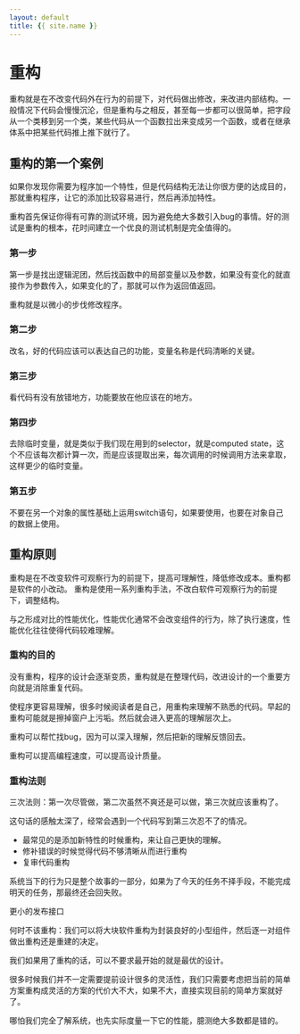 ```yaml
---
layout: default
title: {{ site.name }}
---
```

# 重构
重构就是在不改变代码外在行为的前提下，对代码做出修改，来改进内部结构。一般情况下代码会慢慢沉沦，但是重构与之相反，甚至每一步都可以很简单，把字段从一个类移到另一个类，某些代码从一个函数拉出来变成另一个函数，或者在继承体系中把某些代码推上推下就行了。

## 重构的第一个案例
如果你发现你需要为程序加一个特性，但是代码结构无法让你很方便的达成目的，那就重构程序，让它的添加比较容易进行，然后再添加特性。

重构首先保证你得有可靠的测试环境，因为避免绝大多数引入bug的事情。好的测试是重构的根本，花时间建立一个优良的测试机制是完全值得的。

### 第一步
第一步是找出逻辑泥团，然后找函数中的局部变量以及参数，如果没有变化的就直接作为参数传入，如果变化的了，那就可以作为返回值返回。

  重构就是以微小的步伐修改程序。

### 第二步
改名，好的代码应该可以表达自己的功能，变量名称是代码清晰的关键。

### 第三步
看代码有没有放错地方，功能要放在他应该在的地方。

### 第四步
去除临时变量，就是类似于我们现在用到的selector，就是computed state，这个不应该每次都计算一次，而是应该提取出来，每次调用的时候调用方法来拿取，这样更少的临时变量。

### 第五步
不要在另一个对象的属性基础上运用switch语句，如果要使用，也要在对象自己的数据上使用。

## 重构原则
重构是在不改变软件可观察行为的前提下，提高可理解性，降低修改成本。重构都是软件的小改动。
重构是使用一系列重构手法，不改白软件可观察行为的前提下，调整结构。

与之形成对比的性能优化，性能优化通常不会改变组件的行为，除了执行速度，性能优化往往使得代码较难理解。

### 重构的目的
没有重构，程序的设计会逐渐变质，重构就是在整理代码，改进设计的一个重要方向就是消除重复代码。

使程序更容易理解，很多时候阅读者是自己，用重构来理解不熟悉的代码。早起的重构可能就是擦掉窗户上污垢。然后就会进入更高的理解层次上。

重构可以帮忙找bug，因为可以深入理解，然后把新的理解反馈回去。

重构可以提高编程速度，可以提高设计质量。

### 重构法则
三次法则：第一次尽管做，第二次虽然不爽还是可以做，第三次就应该重构了。

这句话的感触太深了，经常会遇到一个代码写到第三次忍不了的情况。

 - 最常见的是添加新特性的时候重构，来让自己更快的理解。
 - 修补错误的时候觉得代码不够清晰从而进行重构
 - 复审代码重构

系统当下的行为只是整个故事的一部分，如果为了今天的任务不择手段，不能完成明天的任务，那最终还会回失败。

更小的发布接口

何时不该重构：我们可以将大块软件重构为封装良好的小型组件，然后逐一对组件做出重构还是重建的决定。

我们如果用了重构的话，可以不要求最开始的就是最优的设计。

很多时候我们并不一定需要提前设计很多的灵活性，我们只需要考虑把当前的简单方案重构成灵活的方案的代价大不大，如果不大，直接实现目前的简单方案就好了。

哪怕我们完全了解系统，也先实际度量一下它的性能，臆测绝大多数都是错的。

